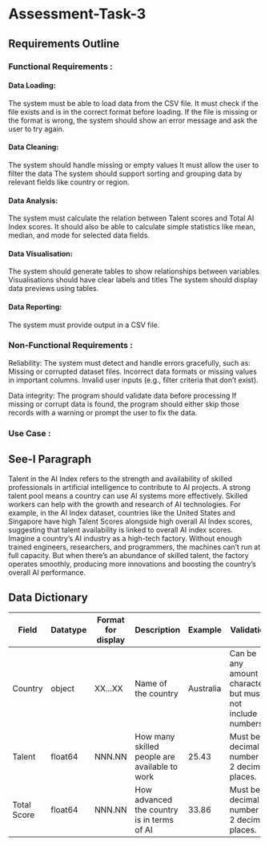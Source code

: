 # Assessment-Task-3
## Requirements Outline  
### Functional Requirements :   
#### Data Loading:
The system must be able to load data from the CSV file.
It must check if the file exists and is in the correct format before loading.
If the file is missing or the format is wrong, the system should show an error message and ask the user to try again.

#### Data Cleaning:
The system should handle missing or empty values
It must allow the user to filter the data
The system should support sorting and grouping data by relevant fields like country or region.

#### Data Analysis:
The system must calculate the relation between Talent scores and Total AI Index scores.
It should also be able to calculate simple statistics like mean, median, and mode for selected data fields.

#### Data Visualisation:
The system should generate tables to show relationships between variables
Visualisations should have clear labels and titles
The system should display data previews using tables.

#### Data Reporting:
The system must provide output in a CSV file.


### Non-Functional Requirements :  
Reliability: 
The system must detect and handle errors gracefully, such as:
Missing or corrupted dataset files.
Incorrect data formats or missing values in important columns.
Invalid user inputs (e.g., filter criteria that don’t exist).

Data integrity:
The program should validate data before processing
If missing or corrupt data is found, the program should either skip those records with a warning or prompt the user to fix the data.


### Use Case :



## See-I Paragraph 
Talent in the AI Index refers to the strength and availability of skilled professionals in artificial intelligence to contribute to AI projects. A strong talent pool means a country can use AI systems more effectively. Skilled workers can help with the growth and research of AI technologies. For example, in the AI Index dataset, countries like the United States and Singapore have high Talent Scores alongside high overall AI Index scores, suggesting that talent availability is linked to overall AI index scores. Imagine a country’s AI industry as a high-tech factory. Without enough trained engineers, researchers, and programmers, the machines can’t run at full capacity. But when there’s an abundance of skilled talent, the factory operates smoothly, producing more innovations and boosting the country’s overall AI performance.


## Data Dictionary
| Field | Datatype | Format for display | Description | Example | Validation |
|----------|----------|----------| -------- | -------- | -------- |
| Country  | object | XX...XX | Name of the country | Australia | Can be any amount of characters but must not include numbers. |
| Talent  | float64 | NNN.NN | How many skilled people are available to work | 25.43 | Must be a decimal number to 2 decimal places. |
| Total Score | float64 | NNN.NN | How advanced the country is in terms of AI | 33.86 | Must be a decimal number to 2 decimal places. |